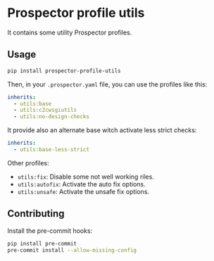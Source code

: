 # Prospector profile utils

It contains some utility Prospector profiles.

## Usage

```bash
pip install prospector-profile-utils
```

Then, in your `.prospector.yaml` file, you can use the profiles like this:

```yaml
inherits:
  - utils:base
  - utils:c2cwsgiutils
  - utils:no-design-checks
```

It provide also an alternate base witch activate less strict checks:

```yaml
inherits:
  - utils:base-less-strict
```

Other profiles:

- `utils:fix`: Disable some not well working riles.
- `utils:autofix`: Activate the auto fix options.
- `utils:unsafe`: Activate the unsafe fix options.

## Contributing

Install the pre-commit hooks:

```bash
pip install pre-commit
pre-commit install --allow-missing-config
```
